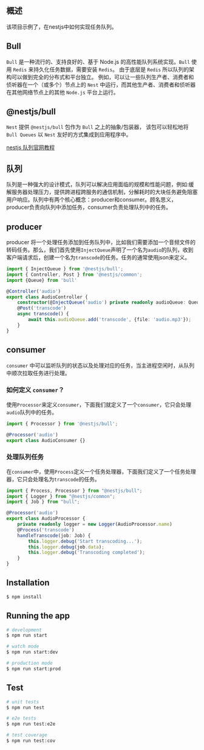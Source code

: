 ## 概述
该项目示例了，在nestjs中如何实现任务队列。
## Bull
`Bull` 是一种流行的、支持良好的、基于 Node.js 的高性能队列系统实现。`Bull` 使用 `Redis` 来持久化任务数据，需要安装 `Redis`。 由于底层是 `Redis` 所以队列的架构可以做到完全的分布式和平台独立。 例如，可以让一些队列生产者、消费者和侦听器在一个（或多个）节点上的 `Nest` 中运行，而其他生产者、消费者和侦听器在其他网络节点上的其他 `Node.js` 平台上运行。
## @nestjs/bull
`Nest` 提供 `@nestjs/bull` 包作为 `Bull` 之上的抽象/包装器， 该包可以轻松地将 `Bull Queues` 以 `Nest` 友好的方式集成到应用程序中。

[nestjs 队列官网教程](https://docs.nestjs.com/techniques/queues) 

## 队列
队列是一种强大的设计模式，队列可以解决应用面临的规模和性能问题，例如:缓解服务器处理压力，提供跨进程跨服务的通信机制，分解耗时的大块任务避免阻塞用户响应。队列中有两个核心概念：producer和consumer。顾名思义，producer负责向队列中添加任务，consumer负责处理队列中的任务。

## producer
producer 将一个处理任务添加到任务队列中，比如我们需要添加一个音频文件的转码任务。那么，我们首先使用`InjectQueue`声明了一个名为`audio`的队列，收到客户端请求后，创建一个名为`transcode`的任务。任务的通常使用json来定义。
```ts
import { InjectQueue } from '@nestjs/bull';
import { Controller, Post } from '@nestjs/common';
import {Queue} from 'bull'

@Controller('audio')
export class AudioController {
    constructor(@InjectQueue('audio') private readonly audioQueue: Queue) {}
    @Post('transcode')
    async transcode() {
        await this.audioQueue.add('transcode', {file: 'audio.mp3'});
    }
}

```
## consumer
`consumer` 中可以监听队列的状态以及处理对应的任务，当主进程空闲时，从队列中顺次拉取任务进行处理。
### 如何定义 `consumer`？
使用`Processor`来定义`consumer`，下面我们就定义了一个`consumer`，它只会处理`audio`队列中的任务。
```ts
import { Processor } from '@nestjs/bull';

@Processor('audio')
export class AudioConsumer {}
```
### 处理队列任务
在`consumer`中，使用`Process`定义一个任务处理器，下面我们定义了一个任务处理器，它只会处理名为`transcode`的任务。
```ts
import { Process, Processor } from "@nestjs/bull";
import { Logger } from "@nestjs/common";
import { Job } from "bull";

@Processor('audio')
export class AudioProcessor {
    private readonly logger = new Logger(AudioProcessor.name)
    @Process('transcode')
    handleTranscode(job: Job) {
        this.logger.debug('Start transcoding...');
        this.logger.debug(job.data);
        this.logger.debug('Transcoding completed');
    }
}
```
## Installation

```bash
$ npm install
```

## Running the app

```bash
# development
$ npm run start

# watch mode
$ npm run start:dev

# production mode
$ npm run start:prod
```

## Test

```bash
# unit tests
$ npm run test

# e2e tests
$ npm run test:e2e

# test coverage
$ npm run test:cov
```
